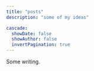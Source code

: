 ```yaml
---
title: "posts"
description: "some of my ideas"

cascade:
  showDate: false
  showAuthor: false
  invertPagination: true
---
```


Some writing.
